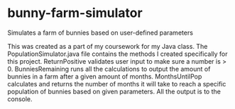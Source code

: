 # bunny-farm-simulator
Simulates a farm of bunnies based on user-defined parameters

This was created as a part of my coursework for my Java class. The PopulationSimulator.java file contains the methods I created specifically for this project. ReturnPositive validates user input to make sure a number is > 0. BunniesRemaining runs all the calculations to output the amount of bunnies in a farm after a given amount of months. MonthsUntilPop calculates and returns the number of months it will take to reach a specific population of bunnies based on given parameters. All the output is to the console.
